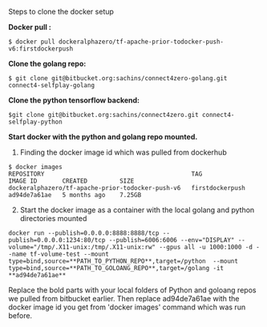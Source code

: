 Steps to clone the docker setup

**Docker pull :**
```
$ docker pull dockeralphazero/tf-apache-prior-todocker-push-v6:firstdockerpush
```

**Clone the golang repo:**
```
$ git clone git@bitbucket.org:sachins/connect4zero-golang.git connect4-selfplay-golang
```

**Clone the python tensorflow backend:**
```
$git clone git@bitbucket.org:sachins/connect4zero.git connect4-selfplay-python
```

**Start docker with the python and golang repo mounted.**

1. Finding the docker image id which was pulled from dockerhub

```
$ docker images
REPOSITORY                                         TAG               IMAGE ID       CREATED         SIZE
dockeralphazero/tf-apache-prior-todocker-push-v6   firstdockerpush   ad94de7a61ae   5 months ago    7.25GB
```

2. Start the docker image as a container with the local golang and python directories mounted

```
docker run --publish=0.0.0.0:8888:8888/tcp --publish=0.0.0.0:1234:80/tcp --publish=6006:6006 --env="DISPLAY" --volume="/tmp/.X11-unix:/tmp/.X11-unix:rw" --gpus all -u 1000:1000 -d --name tf-volume-test --mount type=bind,source=**PATH_TO_PYTHON_REPO**,target=/python  --mount type=bind,source=**PATH_TO_GOLOANG_REPO**,target=/golang -it **ad94de7a61ae**
```

Replace the bold parts with your local folders of Python and goloang repos we pulled from bitbucket earlier.
Then replace ad94de7a61ae with the docker image id you get from 'docker images' command which was run before.